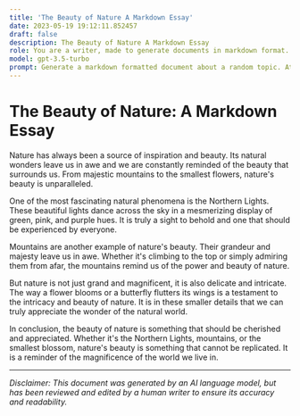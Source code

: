```yaml
---
title: 'The Beauty of Nature A Markdown Essay'
date: 2023-05-19 19:12:11.852457
draft: false
description: The Beauty of Nature A Markdown Essay
role: You are a writer, made to generate documents in markdown format. It is very important that all of the documents you generate are in valid markdown format.
model: gpt-3.5-turbo
prompt: Generate a markdown formatted document about a random topic. At the bottom, include a disclaimer explaining that the document was generated by you. The first line of the document should be the title. Make sure that the entire document is in proper markdown format, using a mix of various tags to make the document visually appealing.
---
```


# The Beauty of Nature: A Markdown Essay

Nature has always been a source of inspiration and beauty. Its natural wonders leave us in awe and we are constantly reminded of the beauty that surrounds us. From majestic mountains to the smallest flowers, nature's beauty is unparalleled.

One of the most fascinating natural phenomena is the Northern Lights. These beautiful lights dance across the sky in a mesmerizing display of green, pink, and purple hues. It is truly a sight to behold and one that should be experienced by everyone.

Mountains are another example of nature's beauty. Their grandeur and majesty leave us in awe. Whether it's climbing to the top or simply admiring them from afar, the mountains remind us of the power and beauty of nature.

But nature is not just grand and magnificent, it is also delicate and intricate. The way a flower blooms or a butterfly flutters its wings is a testament to the intricacy and beauty of nature. It is in these smaller details that we can truly appreciate the wonder of the natural world.

In conclusion, the beauty of nature is something that should be cherished and appreciated. Whether it's the Northern Lights, mountains, or the smallest blossom, nature's beauty is something that cannot be replicated. It is a reminder of the magnificence of the world we live in.

---

*Disclaimer: This document was generated by an AI language model, but has been reviewed and edited by a human writer to ensure its accuracy and readability.*